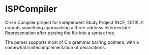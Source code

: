 # ISPCompiler
C-ish Compiler project for Independent Study Project (NCF, 2019).
It outputs something approaching a three-address Intermediate Representation after parsing the file into a syntax tree.

The parser supports most of C's grammar barring pointers, with a somewhat limited implementation of declarations.
